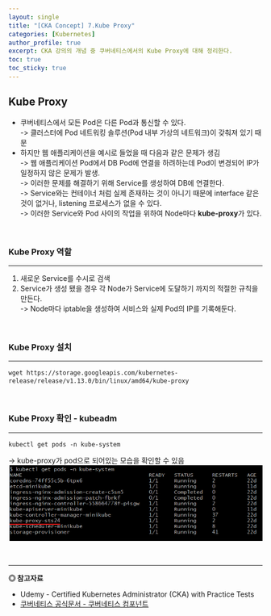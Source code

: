 ```yaml
---
layout: single
title: "[CKA Concept] 7.Kube Proxy"
categories: [Kubernetes]
author_profile: true
excerpt: CKA 강의의 개념 중 쿠버네티스에서의 Kube Proxy에 대해 정리한다. 
toc: true
toc_sticky: true
---
```


## Kube Proxy
- 쿠버네티스에서 모든 Pod은 다른 Pod과 통신할 수 있다.<br>
-> 클러스터에 Pod 네트워킹 솔루션(Pod 내부 가상의 네트워크)이 갖춰져 있기 때문
- 하지만 웹 애플리케이션을 예시로 들었을 때 다음과 같은 문제가 생김<br>
-> 웹 애플리케이션 Pod에서 DB Pod에 연결을 하려하는데 Pod이 변경되어 IP가 일정하지 않은 문제가 발생.<br>
-> 이러한 문제를 해결하기 위해 Service를 생성하여 DB에 연결한다.<br>
-> Service와는 컨테이너 처럼 실제 존재하는 것이 아니기 때문에 interface 같은 것이 없거나, listening 프로세스가 없을 수 있다.<br>
-> 이러한 Service와 Pod 사이의 작업을 위하여 Node마다 **kube-proxy**가 있다.

<br>

### Kube Proxy 역할
------------------
1. 새로운 Service를 수시로 검색
2. Service가 생성 됐을 경우 각 Node가 Service에 도달하기 까지의 적절한 규칙을 만든다.<br>
-> Node마다 iptable을 생성하여 서비스와 실제 Pod의 IP를 기록해둔다.
<br>

### Kube Proxy 설치
------------------

```shell
wget https://storage.googleapis.com/kubernetes-release/release/v1.13.0/bin/linux/amd64/kube-proxy
```


<br>

### Kube Proxy 확인 - kubeadm
------------------

```shell
kubectl get pods -n kube-system
```
-> kube-proxy가 pod으로 되어있는 모습을 확인할 수 있음
![kube-proxy](/assets/img/kubernetes/15_kube_proxy_1.png)

<br>

------------------
**◎ 참고자료**
- Udemy - Certified Kubernetes Administrator (CKA) with Practice Tests
- [쿠버네티스 공식문서 - 쿠버네티스 컴포넌트](https://kubernetes.io/ko/docs/concepts/overview/components/)